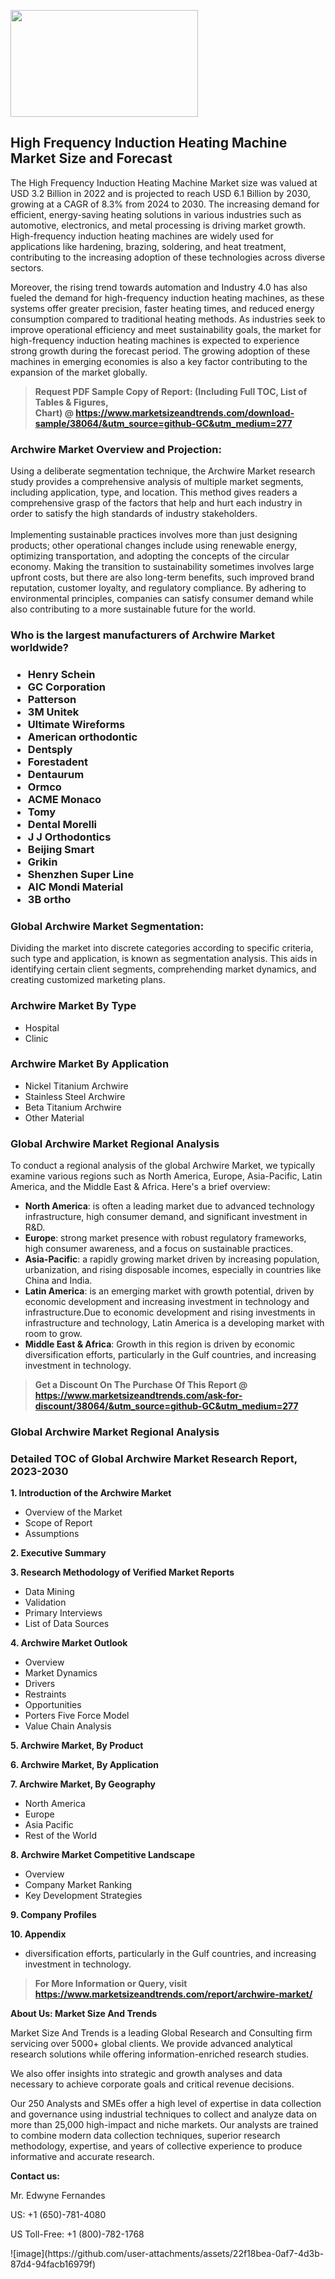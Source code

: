 <p><img class="alignnone size-medium wp-image-20088" src="https://ffe5etoiles.com/wp-content/uploads/2024/12/MST1-300x171.png" alt="" width="300" height="171" /></p><h2>High Frequency Induction Heating Machine Market Size and Forecast</h2><p>The High Frequency Induction Heating Machine Market size was valued at USD 3.2 Billion in 2022 and is projected to reach USD 6.1 Billion by 2030, growing at a CAGR of 8.3% from 2024 to 2030. The increasing demand for efficient, energy-saving heating solutions in various industries such as automotive, electronics, and metal processing is driving market growth. High-frequency induction heating machines are widely used for applications like hardening, brazing, soldering, and heat treatment, contributing to the increasing adoption of these technologies across diverse sectors.</p><p>Moreover, the rising trend towards automation and Industry 4.0 has also fueled the demand for high-frequency induction heating machines, as these systems offer greater precision, faster heating times, and reduced energy consumption compared to traditional heating methods. As industries seek to improve operational efficiency and meet sustainability goals, the market for high-frequency induction heating machines is expected to experience strong growth during the forecast period. The growing adoption of these machines in emerging economies is also a key factor contributing to the expansion of the market globally.</p></p><blockquote id="" class=""><strong>Request PDF Sample Copy of Report: (Including Full TOC, List of Tables &amp; Figures, Chart)&nbsp;@&nbsp;<strong><a href="https://www.marketsizeandtrends.com/download-sample/38064/&utm_source=github-GC&utm_medium=277" target="_blank">https://www.marketsizeandtrends.com/download-sample/38064/&utm_source=github-GC&utm_medium=277</a></strong></strong></blockquote><h3 id="" class="">Archwire Market&nbsp;Overview and Projection:</h3><p id="" class="">Using a deliberate segmentation technique, the Archwire Market research study provides a comprehensive analysis of multiple market segments, including application, type, and location. This method gives readers a comprehensive grasp of the factors that help and hurt each industry in order to satisfy the high standards of industry stakeholders. <br /> <br />Implementing sustainable practices involves more than just designing products; other operational changes include using renewable energy, optimizing transportation, and adopting the concepts of the circular economy. Making the transition to sustainability sometimes involves large upfront costs, but there are also long-term benefits, such improved brand reputation, customer loyalty, and regulatory compliance. By adhering to environmental principles, companies can satisfy consumer demand while also contributing to a more sustainable future for the world.</p><h3 id="" class="">Who is the largest manufacturers of&nbsp;Archwire Market worldwide?</h3><h3 class=""><p><ul><li>Henry Schein </li><li> GC Corporation </li><li> Patterson </li><li> 3M Unitek </li><li> Ultimate Wireforms </li><li> American orthodontic </li><li> Dentsply </li><li> Forestadent </li><li> Dentaurum </li><li> Ormco </li><li> ACME Monaco </li><li> Tomy </li><li> Dental Morelli </li><li> J J Orthodontics </li><li> Beijing Smart </li><li> Grikin </li><li> Shenzhen Super Line </li><li> AIC Mondi Material </li><li> 3B ortho</li></ul></p></h3><h3 id="" class="">Global&nbsp;Archwire Market Segmentation:</h3><p id="" class="">Dividing the market into discrete categories according to specific criteria, such type and application, is known as segmentation analysis. This aids in identifying certain client segments, comprehending market dynamics, and creating customized marketing plans.</p><h3 id="" class="">Archwire Market&nbsp;By Type</h3><p><p><ul><li>Hospital </li><li> Clinic</p></li></ul></p></p><h3 id="" class="">Archwire Market&nbsp;By Application</h3><p class=""><p><ul><li>Nickel Titanium Archwire </li><li> Stainless Steel Archwire </li><li> Beta Titanium Archwire </li><li> Other Material</li></ul></p></p><h3 id="" class="">Global Archwire Market Regional Analysis</h3><p id="" class="">To conduct a regional analysis of the global Archwire Market, we typically examine various regions such as North America, Europe, Asia-Pacific, Latin America, and the Middle East &amp; Africa. Here's a brief overview:</p><ul><li><strong>North America</strong>: is often a leading market due to advanced technology infrastructure, high consumer demand, and significant investment in R&amp;D.</li><li><strong>Europe</strong>: strong market presence with robust regulatory frameworks, high consumer awareness, and a focus on sustainable practices.</li><li><strong>Asia-Pacific</strong>: a rapidly growing market driven by increasing population, urbanization, and rising disposable incomes, especially in countries like China and India.</li><li><strong>Latin America</strong>: is an emerging market with growth potential, driven by economic development and increasing investment in technology and infrastructure.Due to economic development and rising investments in infrastructure and technology, Latin America is a developing market with room to grow.</li><li><strong>Middle East &amp; Africa</strong>: Growth in this region is driven by economic diversification efforts, particularly in the Gulf countries, and increasing investment in technology.</li></ul><blockquote id="" class=""><strong>Get a Discount On The Purchase Of This Report @ <strong><a href="https://www.marketsizeandtrends.com/ask-for-discount/38064/&utm_source=github-GC&utm_medium=277" target="_blank">https://www.marketsizeandtrends.com/ask-for-discount/38064/&utm_source=github-GC&utm_medium=277</a></strong></strong></blockquote><h3 id="" class="">Global Archwire Market Regional Analysis</h3><h3 id="" class="">Detailed TOC of Global Archwire Market Research Report, 2023-2030</h3><p id="" class=""><strong>1. Introduction of the Archwire Market</strong></p><ul><li>Overview of the Market</li><li>Scope of Report</li><li>Assumptions</li></ul><p id="" class=""><strong>2. Executive Summary</strong></p><p id="" class=""><strong>3. Research Methodology of Verified Market Reports</strong></p><ul><li>Data Mining</li><li>Validation</li><li>Primary Interviews</li><li>List of Data Sources</li></ul><p id="" class=""><strong>4. Archwire Market Outlook</strong></p><ul><li>Overview</li><li>Market Dynamics</li><li>Drivers</li><li>Restraints</li><li>Opportunities</li><li>Porters Five Force Model</li><li>Value Chain Analysis</li></ul><p id="" class=""><strong>5. Archwire Market, By Product</strong></p><p id="" class=""><strong>6. Archwire Market, By Application</strong></p><p id="" class=""><strong>7. Archwire Market, By Geography</strong></p><ul><li>North America</li><li>Europe</li><li>Asia Pacific</li><li>Rest of the World</li></ul><p id="" class=""><strong>8. Archwire Market Competitive Landscape</strong></p><ul><li>Overview</li><li>Company Market Ranking</li><li>Key Development Strategies</li></ul><p id="" class=""><strong>9. Company Profiles</strong></p><p id="" class=""><strong>10. Appendix</strong></p><ul><li>diversification efforts, particularly in the Gulf countries, and increasing investment in technology.</li></ul><blockquote id="" class=""><strong>For More Information or Query, visit <strong><strong><a href="https://www.marketsizeandtrends.com/report/archwire-market/" target="_blank">https://www.marketsizeandtrends.com/report/archwire-market/</a></strong></strong></strong></blockquote><p id="" class=""><strong>About Us: Market Size And Trends</strong></p><p id="" class="">Market Size And Trends is a leading Global Research and Consulting firm servicing over 5000+ global clients. We provide advanced analytical research solutions while offering information-enriched research studies.</p><p id="" class="">We also offer insights into strategic and growth analyses and data necessary to achieve corporate goals and critical revenue decisions.</p><p id="" class="">Our 250 Analysts and SMEs offer a high level of expertise in data collection and governance using industrial techniques to collect and analyze data on more than 25,000 high-impact and niche markets. Our analysts are trained to combine modern data collection techniques, superior research methodology, expertise, and years of collective experience to produce informative and accurate research.</p><p id="" class=""><strong>Contact us:</strong></p><p id="" class="">Mr. Edwyne Fernandes</p><p id="" class="">US: +1 (650)-781-4080</p><p id="" class="">US Toll-Free: +1 (800)-782-1768</p>
![image](https://github.com/user-attachments/assets/22f18bea-0af7-4d3b-87d4-94facb16979f)

